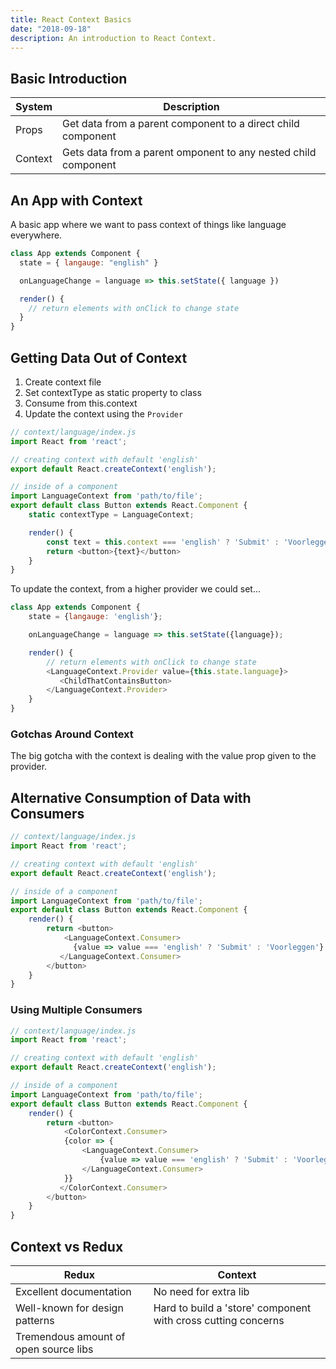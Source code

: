 ```yaml
---
title: React Context Basics
date: "2018-09-18"
description: An introduction to React Context.
---
```


<Ad />

## Basic Introduction

| System  | Description                                                    |
| ------- | -------------------------------------------------------------- |
| Props   | Get data from a parent component to a direct child component   |
| Context | Gets data from a parent omponent to any nested child component |

<Ad />

## An App with Context

A basic app where we want to pass context of things like language everywhere.

```javascript
class App extends Component {
  state = { langauge: "english" }

  onLanguageChange = language => this.setState({ language })

  render() {
    // return elements with onClick to change state
  }
}
```

<Ad />

## Getting Data Out of Context

1. Create context file
2. Set contextType as static property to class
3. Consume from this.context
4. Update the context using the `Provider`

```javascript
// context/language/index.js
import React from 'react';

// creating context with default 'english'
export default React.createContext('english');

// inside of a component
import LanguageContext from 'path/to/file';
export default class Button extends React.Component {
    static contextType = LanguageContext;

    render() {
        const text = this.context === 'english' ? 'Submit' : 'Voorleggen';
        return <button>{text}</button>
    }
}
```

To update the context, from a higher provider we could set...

```javascript
class App extends Component {
    state = {langauge: 'english'};

    onLanguageChange = language => this.setState({language});

    render() {
        // return elements with onClick to change state
        <LanguageContext.Provider value={this.state.language}>
           <ChildThatContainsButton>
        </LanguageContext.Provider>
    }
}
```

### Gotchas Around Context

The big gotcha with the context is dealing with the value prop given to the provider.

<Ad />

## Alternative Consumption of Data with Consumers

```javascript
// context/language/index.js
import React from 'react';

// creating context with default 'english'
export default React.createContext('english');

// inside of a component
import LanguageContext from 'path/to/file';
export default class Button extends React.Component {
    render() {
        return <button>
            <LanguageContext.Consumer>
              {value => value === 'english' ? 'Submit' : 'Voorleggen'}
           </LanguageContext.Consumer>
        </button>
    }
}
```

### Using Multiple Consumers

```javascript
// context/language/index.js
import React from 'react';

// creating context with default 'english'
export default React.createContext('english');

// inside of a component
import LanguageContext from 'path/to/file';
export default class Button extends React.Component {
    render() {
        return <button>
            <ColorContext.Consumer>
            {color => {
                <LanguageContext.Consumer>
                    {value => value === 'english' ? 'Submit' : 'Voorleggen'}
                </LanguageContext.Consumer>
            }}
           </ColorContext.Consumer>
        </button>
    }
}
```

<Ad />

## Context vs Redux

| Redux                                 | Context                                                       |
| ------------------------------------- | ------------------------------------------------------------- |
| Excellent documentation               | No need for extra lib                                         |
| Well-known for design patterns        | Hard to build a 'store' component with cross cutting concerns |
| Tremendous amount of open source libs |                                                               |
